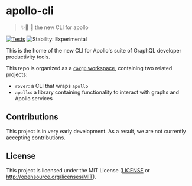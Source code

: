 # apollo-cli
> ✨🤖 🐶 the new CLI for apollo

[![Tests](https://github.com/apollographql/apollo-cli/workflows/Tests/badge.svg)](https://github.com/apollographql/apollo-cli/actions?query=workflow%3ATests)
![Stability: Experimental](https://img.shields.io/badge/stability-experimental-red)

This is the home of the new CLI for Apollo's suite of GraphQL developer productivity tools.

This repo is organized as a [`cargo` workspace], containing two related projects:

- `rover`: a CLI that wraps `apollo` 
- `apollo`: a library containing functionality to interact with graphs and Apollo services

[`cargo` workspace]: https://doc.rust-lang.org/book/ch14-03-cargo-workspaces.html

## Contributions

This project is in very early development. As a result, we are not currently accepting contributions. 

## License

This project is licensed under the MIT License ([LICENSE] or  http://opensource.org/licenses/MIT).

[LICENSE]: https://github.com/apollographql/apollo-cli/blob/main/LICENSE

